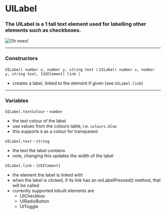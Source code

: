 
# UILabel

### The UILabel is a 1 tall text element used for labelling other elements such as checkboxes.

![Oh noes!](http://puu.sh/jGSsI/8023752a98.png)

---

### Constructors

`UILabel( number x, number y, string text )`
`UILabel( number x, number y, string text, [UIElement] link )`
	
* creates a label, linked to the element if given (see `UILabel.link`)

---

### Variables

`UILabel.textColour` - `number`

* the text colour of the label
* use values from the colours table, i.e. `colours.blue`
* this supports `0` as a colour for transparent


`UILabel.text` - `string`

* the text the label contains
* note, changing this updates the width of the label

`UILabel.link` - `[UIElement]`

* the element the label is linked with
* when the label is clicked, if its link has an onLabelPressed() method, that will be called
* currently supported inbuilt elements are
	* UICheckbox
	* UIRadioButton
	* UIToggle

